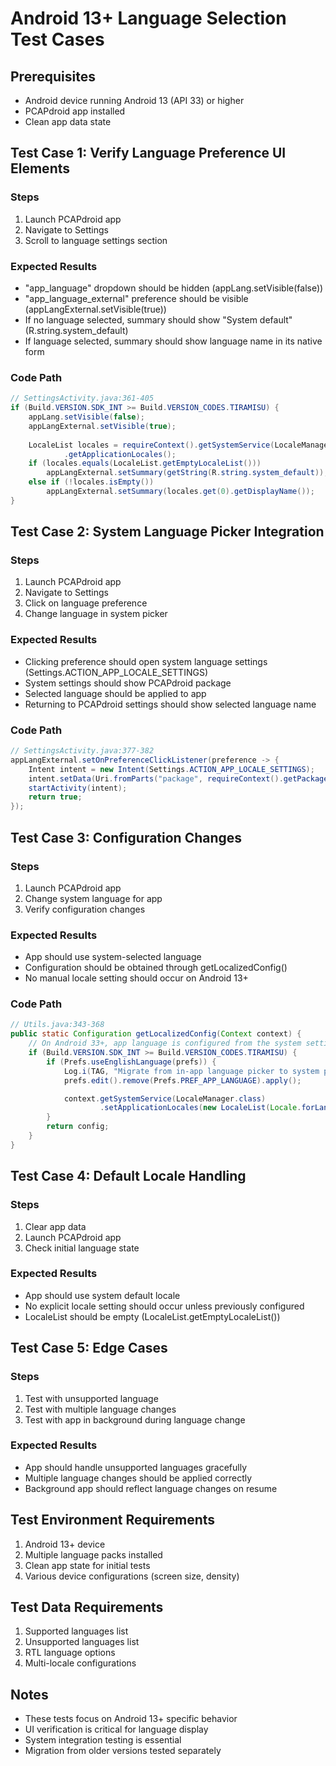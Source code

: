 # Android 13+ Language Selection Test Cases

## Prerequisites
- Android device running Android 13 (API 33) or higher
- PCAPdroid app installed
- Clean app data state

## Test Case 1: Verify Language Preference UI Elements
### Steps
1. Launch PCAPdroid app
2. Navigate to Settings
3. Scroll to language settings section

### Expected Results
- "app_language" dropdown should be hidden (appLang.setVisible(false))
- "app_language_external" preference should be visible (appLangExternal.setVisible(true))
- If no language selected, summary should show "System default" (R.string.system_default)
- If language selected, summary should show language name in its native form

### Code Path
```java
// SettingsActivity.java:361-405
if (Build.VERSION.SDK_INT >= Build.VERSION_CODES.TIRAMISU) {
    appLang.setVisible(false);
    appLangExternal.setVisible(true);
    
    LocaleList locales = requireContext().getSystemService(LocaleManager.class)
            .getApplicationLocales();
    if (locales.equals(LocaleList.getEmptyLocaleList()))
        appLangExternal.setSummary(getString(R.string.system_default));
    else if (!locales.isEmpty())
        appLangExternal.setSummary(locales.get(0).getDisplayName());
}
```

## Test Case 2: System Language Picker Integration
### Steps
1. Launch PCAPdroid app
2. Navigate to Settings
3. Click on language preference
4. Change language in system picker

### Expected Results
- Clicking preference should open system language settings (Settings.ACTION_APP_LOCALE_SETTINGS)
- System settings should show PCAPdroid package
- Selected language should be applied to app
- Returning to PCAPdroid settings should show selected language name

### Code Path
```java
// SettingsActivity.java:377-382
appLangExternal.setOnPreferenceClickListener(preference -> {
    Intent intent = new Intent(Settings.ACTION_APP_LOCALE_SETTINGS);
    intent.setData(Uri.fromParts("package", requireContext().getPackageName(), null));
    startActivity(intent);
    return true;
});
```

## Test Case 3: Configuration Changes
### Steps
1. Launch PCAPdroid app
2. Change system language for app
3. Verify configuration changes

### Expected Results
- App should use system-selected language
- Configuration should be obtained through getLocalizedConfig()
- No manual locale setting should occur on Android 13+

### Code Path
```java
// Utils.java:343-368
public static Configuration getLocalizedConfig(Context context) {
    // On Android 33+, app language is configured from the system settings
    if (Build.VERSION.SDK_INT >= Build.VERSION_CODES.TIRAMISU) {
        if (Prefs.useEnglishLanguage(prefs)) {
            Log.i(TAG, "Migrate from in-app language picker to system picker");
            prefs.edit().remove(Prefs.PREF_APP_LANGUAGE).apply();

            context.getSystemService(LocaleManager.class)
                    .setApplicationLocales(new LocaleList(Locale.forLanguageTag("en-US")));
        }
        return config;
    }
}
```

## Test Case 4: Default Locale Handling
### Steps
1. Clear app data
2. Launch PCAPdroid app
3. Check initial language state

### Expected Results
- App should use system default locale
- No explicit locale setting should occur unless previously configured
- LocaleList should be empty (LocaleList.getEmptyLocaleList())

## Test Case 5: Edge Cases
### Steps
1. Test with unsupported language
2. Test with multiple language changes
3. Test with app in background during language change

### Expected Results
- App should handle unsupported languages gracefully
- Multiple language changes should be applied correctly
- Background app should reflect language changes on resume

## Test Environment Requirements
1. Android 13+ device
2. Multiple language packs installed
3. Clean app state for initial tests
4. Various device configurations (screen size, density)

## Test Data Requirements
1. Supported languages list
2. Unsupported languages list
3. RTL language options
4. Multi-locale configurations

## Notes
- These tests focus on Android 13+ specific behavior
- UI verification is critical for language display
- System integration testing is essential
- Migration from older versions tested separately
